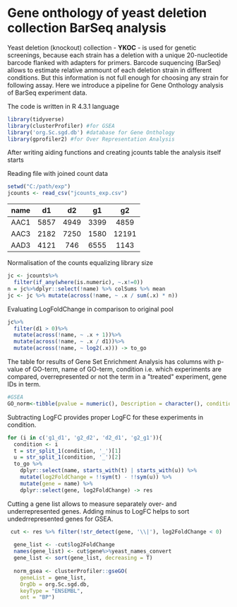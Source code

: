 # Gene onthology of yeast deletion collection BarSeq analysis

Yeast deletion (knockout) collection - **YKOC** - is used for genetic screenings, because each strain has a deletion with a unique 20-nucleotide barcode flanked with adapters for primers. Barcode suquencing (BarSeq) allows to estimate relative ammount of each deletion strain in different conditions. But this information is not full enough for choosing any strain for following assay.
Here we introduce a pipeline for Gene Onthology analysis of BarSeq experiment data.

The code is written in R 4.3.1 language


```r
library(tidyverse)
library(clusterProfiler) #for GSEA
library('org.Sc.sgd.db') #database for Gene Onthology
library(gprofiler2) #for Over Representation Analysis
```

After writing aiding functions and creating jcounts table the analysis itself starts

Reading file with joined count data
```r
setwd("C:/path/exp")
jcounts <- read_csv("jcounts_exp.csv")
```
|name|d1|d2|g1|g2|
|:--:|:-:|:-:|:-:|:-:|
|AAC1|5857|4949|3399|4859|
|AAC3|2182|7250|1580|12191|
|AAD3|4121|746|6555|1143|

Normalisation of the counts equalizing library size
```r
jc <- jcounts%>%
  filter(if_any(where(is.numeric), ~.x!=0))
n = jc%>%dplyr::select(!name) %>% colSums %>% mean
jc <- jc %>% mutate(across(!name, ~ .x / sum(.x) * n))
```

Evaluating LogFoldChange in comparison to original pool
```r
jc%>%
  filter(d1 > 0)%>%
  mutate(across(!name, ~ .x + 1))%>%
  mutate(across(!name, ~ .x / d1))%>%
  mutate(across(!name, ~ log2(.x))) -> to_go
```

The table for results of Gene Set Enrichment Analysis has columns with p-value of GO-term, name of GO-term, condition i.e. which experiments are compared, overrepresented or not the term in a "treated" experiment, gene IDs in term.
```r
#GSEA
GO_norm<-tibble(pvalue = numeric(), Description = character(), condition = character(), overrep = logical(), geneID = character())
```

Subtracting LogFC provides proper LogFC for these experiments in condition.
```r
for (i in c('g1_d1', 'g2_d2', 'd2_d1', 'g2_g1')){
  condition <- i
  t = str_split_1(condition, '_')[1]
  u = str_split_1(condition, '_')[2]
  to_go %>%
    dplyr::select(name, starts_with(t) | starts_with(u)) %>%
    mutate(log2FoldChange = !!sym(t) - !!sym(u)) %>% 
    mutate(gene = name) %>% 
    dplyr::select(gene, log2FoldChange) -> res
```
Cutting a gene list allows to measure separately over- and underrepresented genes. Adding minus to LogFC helps to sort undedrrepresented genes for GSEA. 
```r
 cut <- res %>% filter(!str_detect(gene, '\\|'), log2FoldChange < 0)
  
  gene_list <- -cut$log2FoldChange
  names(gene_list) <- cut$gene%>%yeast_names_convert
  gene_list <- sort(gene_list, decreasing = T)
  
  norm_gsea <- clusterProfiler::gseGO(
    geneList = gene_list,
    OrgDb = org.Sc.sgd.db,
    keyType = "ENSEMBL",
    ont = "BP")
```
